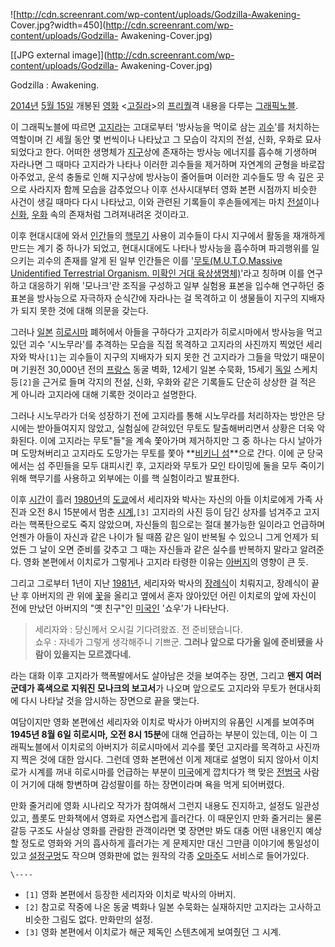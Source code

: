 ![http://cdn.screenrant.com/wp-content/uploads/Godzilla-Awakening-
Cover.jpg?width=450](http://cdn.screenrant.com/wp-content/uploads/Godzilla-
Awakening-Cover.jpg)

[[JPG external image]](http://cdn.screenrant.com/wp-content/uploads/Godzilla-
Awakening-Cover.jpg)

Godzilla : Awakening.

[2014년](2014%EB%85%84.md) [5월 15일](5%EC%9B%94%2015%EC%9D%BC.md) 개봉된
[영화](%EC%98%81%ED%99%94.md)
<[고질라](%EA%B3%A0%EC%A7%88%EB%9D%BC%282014%29.md)>의
[프리퀄](%ED%94%84%EB%A6%AC%ED%80%84.md)격 내용을 다루는
[그래픽노블](%EA%B7%B8%EB%9E%98%ED%94%BD%EB%85%B8%EB%B8%94.md).

이 그래픽노블에 따르면 [고지라](%EA%B3%A0%EC%A7%80%EB%9D%BC#s-4.4.1.md)는 고대로부터 '방사능을 먹이로
삼는 [괴수](%EA%B4%B4%EC%88%98.md)'를 처치하는 역할이며 긴 세월 동안 몇 번씩이나 나타났고 그 모습이 각지의
전설, 신화, 우화로 묘사되었다고 한다. 어떠한 생명체가 [지구](%EC%A7%80%EA%B5%AC.md)상에 존재하는 방사능 에너지를
흡수해 기생하며 자라나면 그 때마다 고지라가 나타나 이러한 괴수들을 제거하며 자연계의 균형을 바로잡아주었고, 운석 충돌로 인해 지구상에
방사능이 줄어들며 이러한 괴수들도 땅 속 깊은 곳으로 사라지자 함께 모습을 감추었으나 이후 선사시대부터 영화 본편 시점까지 비슷한 사건이
생길 때마다 다시 나타났고, 이와 관련된 기록들이 후손들에게는 마치 [전설](%EC%A0%84%EC%84%A4.md)이나
[신화](%EC%8B%A0%ED%99%94.md), [우화](%EC%9A%B0%ED%99%94.md) 속의 존재처럼 그려져내려온
것이라고.

이후 현대시대에 와서 [인간](%EC%9D%B8%EA%B0%84.md)들의
[핵무기](%ED%95%B5%EB%AC%B4%EA%B8%B0.md) 사용이 괴수들이 다시 지구에서 활동을 재개하게 만드는 계기 중
하나가 되었고, 현대시대에도 나타나 방사능을 흡수하며 파괴행위를 일으키는 괴수의 존재를 알게 된 일부 인간들은 이를 '[무토(M.U.T.O,Massive Unidentified Terrestrial Organism. 미확인 거대 육상생명체)](%EB%AC%B4%ED%86%A0#s-2.md)'라고 칭하며 이를 연구하고 대응하기 위해 '모나크'란 조직을 구성하고 일부
실험용 표본을 입수해 연구하던 중 표본을 방사능으로 자극하자 순식간에 자라나는 걸 목격하고 이 생물들이 지구의 지배자가 되지 못한 것에 대해
의문을 갖는다.

그러나 [일본](%EC%9D%BC%EB%B3%B8.md)
[히로시마](%ED%9E%88%EB%A1%9C%EC%8B%9C%EB%A7%88.md) 폐허에서 아들을 구하다가 고지라가 히로시마에서
방사능을 먹고 있던 괴수 '시노무라'를 추격하는 모습을 직접 목격하고 고지라의 사진까지 찍었던 세리자와 박사`[1]`는 괴수들이 지구의
지배자가 되지 못한 건 고지라가 그들을 막았기 때문이며 기원전 30,000년 전의
[프랑스](%ED%94%84%EB%9E%91%EC%8A%A4.md) 동굴 벽화, 12세기 일본 수묵화, 15세기
[독일](%EB%8F%85%EC%9D%BC.md) 스케치 등`[2]`을 근거로 들며 각지의 전설, 신화, 우화와 같은 기록들도 단순히
상상한 걸 적은 게 아니라 고지라에 대해 기록한 것이라고 설명한다.

그러나 시노무라가 더욱 성장하기 전에 고지라를 통해 시노무라를 처리하자는 방안은 당시에는 받아들여지지 않았고, 실험실에 갇혀있던 무토도
탈출해버리면서 상황은 더욱 악화된다. 이에 고지라는 무토"들"을 계속 쫓아가며 제거하지만 그 중 하나는 다시 날아가며 도망쳐버리고 고지라도
도망가는 무토를 쫓아 **[비키니 섬](%EB%B9%84%ED%82%A4%EB%8B%88%EC%84%AC%20%ED%95%B5%EC%8B%A4%ED%97%98.md)**으로 간다. 이에 군 당국에서는 섬 주민들을 모두 대피시킨 후, 고지라와 무토가 모인 타이밍에 둘을 모두
죽이기 위해 핵무기를 사용하고 외부에는 이를 핵 실험이라고 발표한다.

이후 [시간](%EC%8B%9C%EA%B0%84.md)이 흘러 [1980년](1980%EB%85%84.md)의
[도쿄](%EB%8F%84%EC%BF%84.md)에서 세리자와 박사는 자신의 아들 이치로에게 가족 사진과 오전 8시 15분에서 멈춘
[시계](%EC%8B%9C%EA%B3%84.md),`[3]` 고지라의 사진 등이 담긴 상자를 넘겨주고 고지라는 핵폭탄으로도 죽지
않았으며, 자신들의 힘으로는 절대 불가능한 일이라고 언급하며 언젠가 아들이 자신과 같은 나이가 될 때쯤 같은 일이 반복될 수 있으니 그게
언제가 되었든 그 날이 오면 준비를 갖추고 그 때는 자신들과 같은 실수를 반복하지 말라고 알려준다. 영화 본편에서 이치로가 그렇게나 고지라
타령한 이유는 [아버지](%EC%95%84%EB%B2%84%EC%A7%80.md)의 영향이 큰 듯.

그리고 그로부터 1년이 지난 [1981년](1981%EB%85%84.md), 세리자와 박사의
[장례식](%EC%9E%A5%EB%A1%80.md)이 치뤄지고, 장례식이 끝난 후 아버지의 관 위에
[꽃](%EA%BD%83.md)을 올리고 옆에서 혼자 앉아있던 어린 이치로의 앞에 자신이 전에 만났던 아버지의 "옛 친구"인
[미국인](%EB%AF%B8%EA%B5%AD%EC%9D%B8.md) '쇼우'가 나타난다.

> 세리자와 : 당신께서 오시길 기다려왔죠. 전 준비됐습니다.  
쇼우 : 자네가 그렇게 생각해주니 기쁘군. **그러나 앞으로 다가올 일에 준비됐을 사람이 있을지는 모르겠다네.**

라는 대화 이후 고지라가 핵폭발에서도 살아남은 것을 보여주는 장면, 그리고 **왠지 여러 군데가 흑색으로 지워진 모나크의 보고서**가 나오며
앞으로도 고지라와 무토가 현대사회에 다시 나타날 것을 암시하는 장면으로 끝을 맺는다.

여담이지만 영화 본편에선 세리자와 이치로 박사가 아버지의 유품인 시계를 보여주며 **1945년 8월 6일 히로시마, 오전 8시 15분**에
대해 언급하는 부분이 있는데, 이는 이 그래픽노블에서 이치로의 아버지가 히로시마에서 괴수를 쫓던 고지라를 목격하고 사진까지 찍은 것에 대한
암시다. 그런데 영화 본편에선 이게 제대로 설명이 되지 않아서 이치로가 시계를 꺼내 히로시마를 언급하는 부분이
[미국](%EB%AF%B8%EA%B5%AD.md)에게 깝치다가 핵 맞은 [전범국](%EC%9D%BC%EB%B3%B8.md) 사람이
거기에 대해 항변하며 감성팔이를 하는 장면이라며 욕을 먹게 되어버렸다.

만화 줄거리에 영화 시나리오 작가가 참여해서 그런지 내용도 진지하고, 설정도 일관성 있고, 플롯도 만화책에서 영화로 자연스럽게 흘러간다. 이
때문인지 만화 줄거리는 물론 갈등 구조도 사실상 영화를 관람한 관객이라면 몇 장면만 봐도 대충 어떤 내용인지 예상할 정도로 영화와 거의
흡사하게 흘러가는 게 문제지만 대신 그만큼 이야기에 통일성이 있고 [설정구멍](%EC%84%A4%EC%A0%95%EC%98%A4%EB%A5%98.md)도 작으며 영화판에 없는 원작의 각종
[오마주](%EC%98%A4%EB%A7%88%EC%A3%BC.md)도 서비스로 들어가있다.

`\----`

  * `[1]` 영화 본편에서 등장한 세리자와 이치로 박사의 아버지.
  * `[2]` 참고로 작중에 나온 동굴 벽화나 일본 수묵화는 실재하지만 고지라는 고사하고 비슷한 그림도 없다. 만화만의 설정.
  * `[3]` 영화 본편에서 이치로가 해군 제독인 스텐츠에게 보여줬던 그 시계.

